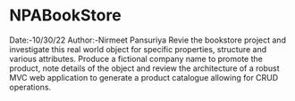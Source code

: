 # NPABookStore
Date:-10/30/22 Author:-Nirmeet Pansuriya Revie the bookstore project and investigate this real world object for specific properties, structure and various attributes. Produce a fictional company name to promote the product, note details of the object and review the architecture of a robust MVC web application to generate a product catalogue allowing for CRUD operations.
